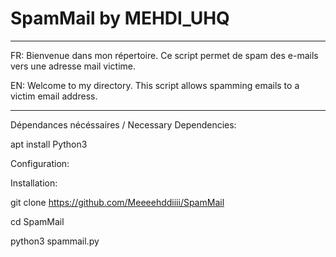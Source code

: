 # SpamMail by MEHDI_UHQ

**********************************************************************************************************
                                                                                                         

FR: Bienvenue dans mon répertoire. Ce script permet de spam des e-mails vers une adresse mail victime.

EN: Welcome to my directory. This script allows spamming emails to a victim email address.


**********************************************************************************************************

Dépendances nécéssaires / Necessary Dependencies:

apt install Python3

Configuration:



Installation: 

git clone https://github.com/Meeeehddiiii/SpamMail

cd SpamMail

python3 spammail.py



